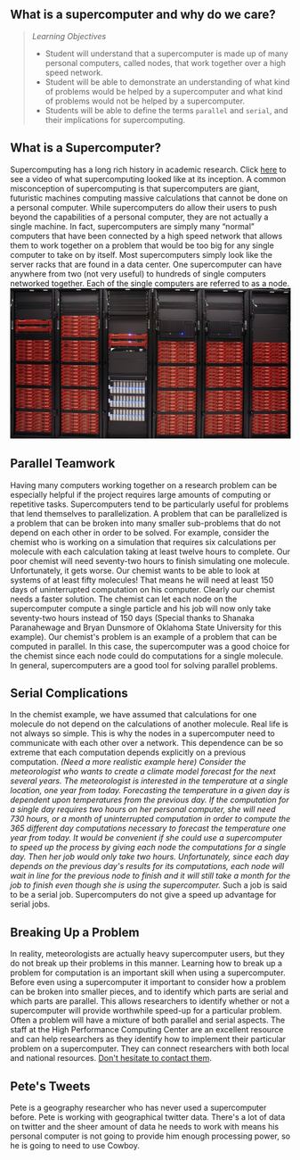 What is a supercomputer and why do we care?
-------------------------------------------
>*Learning Objectives*
>*    Student will understand that a supercomputer is made up of many personal computers, called nodes, that work together over a high speed network.
>*    Student will be able to demonstrate an understanding of what kind of problems would be helped by a supercomputer and what kind of problems would not be helped by a supercomputer.
>*    Students will be able to define the terms `parallel` and `serial`, and their implications for supercomputing.

What is a Supercomputer?
------------------------
Supercomputing has a long rich history in academic research. Click [here](https://www.youtube.com/watch?v=6TRfy70DqD8 "Ferranti Atlas: Britain's first supercomputer") to see a video of what supercomputing looked like at its inception. A common misconception of supercomputing is that supercomputers are giant, futuristic machines computing massive calculations that cannot be done on a personal computer. While supercomputers do allow their users to push beyond the capabilities of a personal computer, they are not actually a single machine. In fact, supercomputers are simply many “normal” computers that have been connected by a high speed network that allows them to work together on a problem that would be too big for any single computer to take on by itself. Most supercomputers simply look like the server racks that are found in a data center. One supercomputer can have anywhere from two (not very useful) to hundreds of single computers networked together. Each of the single computers are referred to as a node.
![Oklahoma State University Cowboy Supercomputer](/img/cowboy.jpg "Cowboy Supercomputer")

Parallel Teamwork
-----------------
Having many computers working together on a research problem can be especially helpful if the project requires large amounts of computing or repetitive tasks. Supercomputers tend to be particularly useful for problems that lend themselves to parallelization. A problem that can be parallelized is a problem that can be broken into many smaller sub-problems that do not depend on each other in order to be solved. For example, consider the chemist who is working on a simulation that requires six calculations per molecule with each calculation taking at least twelve hours to complete. Our poor chemist will need seventy-two hours to finish simulating one molecule. Unfortunately, it gets worse. Our chemist wants to be able to look at systems of at least fifty molecules! That means he will need at least 150 days of uninterrupted computation on his computer. Clearly our chemist needs a faster solution. The chemist can let each node on the supercomputer compute a single particle and his job will now only take seventy-two hours instead of 150 days (Special thanks to Shanaka Paranahewage and Bryan Dunsmore of Oklahoma State University for this example).
Our chemist's problem is an example of a problem that can be computed in parallel. In this case, the supercomputer was a good choice for the chemist since each node could do computations for a single molecule. In general, supercomputers are a good tool for solving parallel problems.

Serial Complications
--------------------
In the chemist example, we have assumed that calculations for one molecule do not depend on the calculations of another molecule. Real life is not always so simple. This is why the nodes in a supercomputer need to communicate with each other over a network. This dependence can be so extreme that each computation depends explicitly on a previous computation. *(Need a more realistic example here) Consider the meteorologist who wants to create a climate model forecast for the next several years. The meteorologist is interested in the temperature at a single location, one year from today. Forecasting the temperature in a given day is dependent upon temperatures from the previous day. If the computation for a single day requires two hours on her personal computer, she will need 730 hours, or a month of uninterrupted computation in order to compute the 365 different day computations necessary to forecast the temperature one year from today. It would be convenient if she could use a supercomputer to speed up the process by giving each node the computations for a single day. Then her job would only take two hours. Unfortunately, since each day depends on the previous day's results for its computations, each node will wait in line for the previous node to finish and it will still take a month for the job to finish even though she is using the supercomputer.* Such a job is said to be a serial job. Supercomputers do not give a speed up advantage for serial jobs.

Breaking Up a Problem
---------------------
In reality, meteorologists are actually heavy supercomputer users, but they do not break up their problems in this manner. Learning how to break up a problem for computation is an important skill when using a supercomputer. Before even using a supercomputer it important to consider how a problem can be broken into smaller pieces, and to identify which parts are serial and which parts are parallel. This allows researchers to identify whether or not a supercomputer will provide worthwhile speed-up for a particular problem. Often a problem will have a mixture of both parallel and serial aspects. The staff at the High Performance Computing Center are an excellent resource and can help researchers as they identify how to implement their particular problem on a supercomputer. They can connect researchers with both local and national resources. [Don't hesitate to contact them](https://hpcc.okstate.edu/content/osu-hpc-contact-information "OSU HPCC Contact Info").

Pete's Tweets
-----------------------
Pete is a geography researcher who has never used a supercomputer before. Pete is working with geographical twitter data. There's a lot of data on twitter and the sheer amount of data he needs to work with means his personal computer is not going to provide him enough processing power, so he is going to need to use Cowboy.
